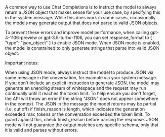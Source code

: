 A common way to use Chat Completions is to instruct the model to always return a JSON object that makes sense for your use case, by specifying this in the system message. While this does work in some cases, occasionally the models may generate output that does not parse to valid JSON objects.

To prevent these errors and improve model performance, when calling gpt-4-1106-preview or gpt-3.5-turbo-1106, you can set response_format to { "type": "json_object" } to enable JSON mode. When JSON mode is enabled, the model is constrained to only generate strings that parse into valid JSON object.

Important notes:

When using JSON mode, always instruct the model to produce JSON via some message in the conversation, for example via your system message. If you don't include an explicit instruction to generate JSON, the model may generate an unending stream of whitespace and the request may run continually until it reaches the token limit. To help ensure you don't forget, the API will throw an error if the string "JSON" does not appear somewhere in the context.
The JSON in the message the model returns may be partial (i.e. cut off) if finish_reason is length, which indicates the generation exceeded max_tokens or the conversation exceeded the token limit. To guard against this, check finish_reason before parsing the response.
JSON mode will not guarantee the output matches any specific schema, only that it is valid and parses without errors.
